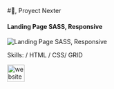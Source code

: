 #👋, Proyect Nexter
#### Landing Page SASS, Responsive
![Landing Page SASS, Responsive](https://xlcomunicaciones.com/sassProyect3/Capture.JPG)


Skills: / HTML / CSS/ GRID




[<img src='https://cdn.jsdelivr.net/npm/simple-icons@3.0.1/icons/icloud.svg' alt='website' height='40'>](https://xlcomunicaciones.com/sassProyect3/)  
